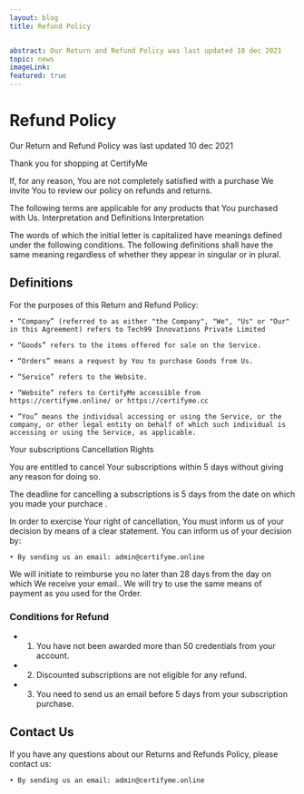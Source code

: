 ```yaml
---
layout: blog
title: Refund Policy


abstract: Our Return and Refund Policy was last updated 10 dec 2021
topic: news
imageLink: 
featured: true
---
```

# Refund Policy

Our Return and Refund Policy was last updated 10 dec 2021

Thank you for shopping at CertifyMe

If, for any reason, You are not completely satisfied with a purchase We invite You to review our policy on refunds and returns. 

The following terms are applicable for any products that You purchased with Us.
Interpretation and Definitions
Interpretation

The words of which the initial letter is capitalized have meanings defined under the following conditions. The following definitions shall have the same meaning regardless of whether they appear in singular or in plural.
## Definitions

For the purposes of this Return and Refund Policy:

    • “Company” (referred to as either "the Company", "We", "Us" or "Our" in this Agreement) refers to Tech99 Innovations Private Limited
    
    • “Goods” refers to the items offered for sale on the Service.

    • “Orders” means a request by You to purchase Goods from Us.

    • “Service” refers to the Website.

    • “Website” refers to CertifyMe accessible from https://certifyme.online/ or https://certifyme.cc 

    • “You” means the individual accessing or using the Service, or the company, or other legal entity on behalf of which such individual is accessing or using the Service, as applicable.
Your subscriptions Cancellation Rights

You are entitled to cancel Your subscriptions within 5 days without giving any reason for doing so.

The deadline for cancelling a subscriptions is 5 days from the date on which you made your purchace .

In order to exercise Your right of cancellation, You must inform us of your decision by means of a clear statement. You can inform us of your decision by:

    • By sending us an email: admin@certifyme.online

We will initiate to reimburse you no later than 28 days from the day on which We receive your email.. We will try to use the same means of payment as you used for the Order.

### Conditions for Refund

   *  1. You have not been awarded more than 50 credentials from your account.
   *  2. Discounted subscriptions are not eligible for any refund.
   *  3. You need to send us an email before 5 days from your subscription purchase.



## Contact Us

If you have any questions about our Returns and Refunds Policy, please contact us:

    • By sending us an email: admin@certifyme.online
